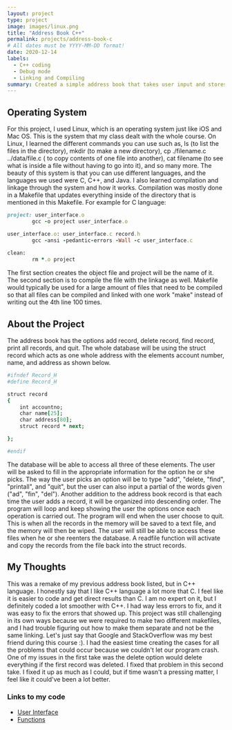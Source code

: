 ```yaml
---
layout: project 
type: project
image: images/linux.png
title: "Address Book C++"
permalink: projects/address-book-c
# All dates must be YYYY-MM-DD format!
date: 2020-12-14
labels:
  - C++ coding
  - Debug mode
  - Linking and Compiling
summary: Created a simple address book that takes user input and stores it into the struct record.  The struct record holds the items in a "record" and allows the database to find it in the memory.
---
```


## Operating System

For this project, I used Linux, which is an operating system just like iOS and Mac OS.  This is the system that my class dealt with the whole course.  On Linux, I learned the different commands you can use such as, ls (to list the files in the directory), mkdir (to make a new directory), cp ./filename.c ../data/file.c ( to copy contents of one file into another), cat filename (to see what is inside a file without having to go into it), and so many more.  The beauty of this system is that you can use different languages, and the languages we used were C, C++, and Java.  I also learned compilation and linkage through the system and how it works.  Compilation was mostly done in a Makefile that updates everything inside of the directory that is mentioned in this Makefile.  For example for C language: 
```ruby
project: user_interface.o
        gcc -o project user_interface.o

user_interface.o: user_interface.c record.h
        gcc -ansi -pedantic-errors -Wall -c user_interface.c
        
clean:
        rm *.o project
```

The first section creates the object file and project will be the name of it.  The second section is to compile the file with the linkage as well.  Makefile would typically be used for a large amount of files that need to be compiled so that all files can be compiled and linked with one work "make" instead of writing out the 4th line 100 times.  


## About the Project

The address book has the options add record, delete record, find record, print all records, and quit.  The whole database will be using the struct record which acts as one whole address with the elements account number, name, and address as shown below. 

```ruby
#ifndef Record_H
#define Record_H

struct record
{
    int accountno;
    char name[25];
    char address[80];
    struct record * next;

};

#endif
```

The database will be able to access all three of these elements.  The user will be asked to fill in the appropriate information for the option he or she picks.  The way the user picks an option will be to type "add", "delete, "find", "printall", and "quit", but the user can also input a partial of the words given ("ad", "fin", "del").  Another addition to the address book record is that each time the user adds a record, it will be organized into descending order.  The program will loop and keep showing the user the options once each operation is carried out.  The program will end when the user choose to quit.  This is when all the records in the memory will be saved to a text file, and the memory will then be wiped.  The user will still be able to access these files when he or she reenters the database.  A readfile function will activate and copy the records from the file back into the struct records.  


## My Thoughts

This was a remake of my previous address book listed, but in C++ language.  I honestly say that I like C++ language a lot more that C.  I feel like it is easier to code and get direct results than C.  I am no expert on it, but I definitely coded a lot smoother with C++.  I had way less errors to fix, and it was easy to fix the errors that showed up.  This project was still challenging in its own ways because we were required to make two different makefiles, and I had trouble figuring out how to make them separate and not be the same linking.  Let's just say that Google and StackOverflow was my best friend during this course :).  I had the easiest time creating the cases for all the problems that could occur because we couldn't let our program crash.  One of my issues in the first take was the delete option would delete everything if the first record was deleted.  I fixed that problem in this second take.  I fixed it up as much as I could, but if time wasn't a pressing matter, I feel like it could've been a lot better.  

### Links to my code
* [User Interface](https://github.com/auusui/auusui.github.io/blob/master/user-interface-cpp.md)
* [Functions](https://github.com/auusui/auusui.github.io/blob/master/functions-cpp.md)
